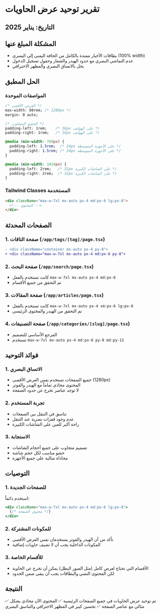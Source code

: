 # تقرير توحيد عرض الحاويات

## التاريخ: يناير 2025

## المشكلة المبلغ عنها
- بطاقات الأخبار ممتدة بالكامل من الحافة اليمنى إلى اليسرى (100% width)
- عدم التماشي البصري مع حدود الهيدر والشعار وحقول تسجيل الدخول
- يخل بالاتساق البصري والمظهر الاحترافي

## الحل المطبق

### المواصفات الموحدة
```css
/* العرض الأقصى */
max-width: 80rem; /* 1280px */
margin: 0 auto;

/* الحشو المتجاوب */
padding-left: 1rem;    /* 16px على الهواتف */
padding-right: 1rem;   /* 16px على الهواتف */

@media (min-width: 768px) {
  padding-left: 1.5rem;  /* 24px على الأجهزة المتوسطة */
  padding-right: 1.5rem; /* 24px على الأجهزة المتوسطة */
}

@media (min-width: 1024px) {
  padding-left: 2rem;   /* 32px على الشاشات الكبيرة */
  padding-right: 2rem;  /* 32px على الشاشات الكبيرة */
}
```

### Tailwind Classes المستخدمة
```html
<div className="max-w-7xl mx-auto px-4 md:px-6 lg:px-8">
  <!-- المحتوى -->
</div>
```

## الصفحات المحدثة

### 1. صفحة التاقات (`/app/tags/[tag]/page.tsx`)
```diff
- <div className="container mx-auto px-4 py-8">
+ <div className="max-w-7xl mx-auto px-4 md:px-6 py-8">
```

### 2. صفحة البحث (`/app/search/page.tsx`)
- كانت تستخدم بالفعل `max-w-7xl mx-auto px-4 md:px-6`
- تم التحقق من جميع الأقسام

### 3. صفحة المقالات (`/app/articles/page.tsx`)
- كانت تستخدم بالفعل `max-w-7xl mx-auto px-4 sm:px-6 lg:px-8`
- تم التحقق من الهيدر والمحتوى الرئيسي

### 4. صفحة التصنيفات (`/app/categories/[slug]/page.tsx`)
- المرجع الأساسي للتصميم
- تستخدم `max-w-7xl mx-auto px-4 md:px-6 py-8 md:py-12`

## فوائد التوحيد

### 1. الاتساق البصري
- جميع الصفحات تستخدم نفس العرض الأقصى (1280px)
- المحتوى محاذي تماماً مع الهيدر والفوتر
- لا توجد عناصر تخرج عن حدود الصفحة

### 2. تجربة المستخدم
- تناسق في التنقل بين الصفحات
- عدم وجود قفزات بصرية عند التنقل
- راحة أكبر للعين على الشاشات الكبيرة

### 3. الاستجابة
- تصميم متجاوب على جميع أحجام الشاشات
- حشو مناسب لكل حجم شاشة
- محاذاة مثالية على جميع الأجهزة

## التوصيات

### 1. للصفحات الجديدة
استخدم دائماً:
```jsx
<div className="max-w-7xl mx-auto px-4 md:px-6 lg:px-8">
  {/* محتوى الصفحة */}
</div>
```

### 2. للمكونات المشتركة
- تأكد من أن الهيدر والفوتر يستخدمان نفس العرض الأقصى
- المكونات الداخلية يجب أن لا تضيف حاويات إضافية

### 3. للأقسام الخاصة
- الأقسام التي تحتاج لعرض كامل (مثل الصور البطل) يمكن أن تخرج عن الحاوية
- لكن المحتوى النصي والبطاقات يجب أن يبقى ضمن الحدود

## النتيجة
✅ تم توحيد عرض الحاويات في جميع الصفحات الرئيسية
✅ المحتوى الآن محاذي بشكل مثالي مع عناصر الصفحة
✅ تحسين كبير في المظهر الاحترافي والتناسق البصري 
